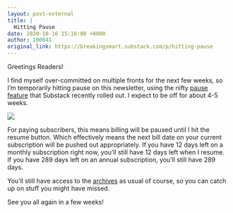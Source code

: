 ```yaml
---
layout: post-external
title: |
  Hitting Pause
date: 2020-10-16 15:16:00 +0000
author: 100041
original_link: https://breakingsmart.substack.com/p/hitting-pause
---
```


Greetings Readers!

I find myself over-committed on multiple fronts for the next few weeks, so I’m temporarily hitting pause on this newsletter, using the nifty [pause feature](https://support.substack.com/hc/en-us/articles/360041618252-Can-I-pause-my-publication-#:~:text=To#20pause%20your%20publication%2C%20go,subscription%20under%20Pause%20subscription%20billing.) that Substack recently rolled out. I expect to be off for about 4-5 weeks.

[![](https://cdn.substack.com/image/fetch/w_1456,c_limit,f_auto,q_auto:good,fl_progressive:steep/https%3A%2F%2Fbucketeer-e05bbc84-baa3-437e-9518-adb32be77984.s3.amazonaws.com%2Fpublic%2Fimages%2Fa38f1701-a64f-41f0-a897-ba476360e035_616x542.png)](https://cdn.substack.com/image/fetch/f_auto,q_auto:good,fl_progressive:steep/https%3A%2F%2Fbucketeer-e05bbc84-baa3-437e-9518-adb32be77984.s3.amazonaws.com%2Fpublic%2Fimages%2Fa38f1701-a64f-41f0-a897-ba476360e035_616x542.png)

For paying subscribers, this means billing will be paused until I hit the resume button. Which effectively means the next bill date on your current subscription will be pushed out appropriately. If you have 12 days left on a monthly subscription right now, you’ll still have 12 days left when I resume. If you have 289 days left on an annual subscription, you’ll still have 289 days.

You’ll still have access to the [archives](https://breakingsmart.substack.com/archive?utm_source=menu-dropdown) as usual of course, so you can catch up on stuff you might have missed.

See you all again in a few weeks!
